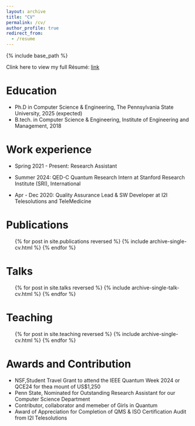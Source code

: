 ```yaml
---
layout: archive
title: "CV"
permalink: /cv/
author_profile: true
redirect_from:
  - /resume
---
```


{% include base_path %}

Clink here to view my full Résumé: [link](https://drive.google.com/file/d/13y4a9XNY7AvyEoE_g4pUlBzcGQMD_Fwo/view?usp=drive_link)

Education
======
* Ph.D in Computer Science & Engineering, The Pennsylvania State University, 2025 (expected)
* B.tech. in Computer Science & Engineering, Institute of Engineering and Management, 2018

Work experience
======
* Spring 2021 - Present: Research Assistant

* Summer 2024: QED-C Quantum Research Intern at Stanford Research Institute (SRI), International

* Apr - Dec 2020: Quality Assurance Lead & SW Developer at I2I Telesolutions and TeleMedicine
  
  
Publications
======
  <ul>{% for post in site.publications reversed %}
    {% include archive-single-cv.html %}
  {% endfor %}</ul>
  
Talks
======
  <ul>{% for post in site.talks reversed %}
    {% include archive-single-talk-cv.html  %}
  {% endfor %}</ul>
  
Teaching
======
  <ul>{% for post in site.teaching reversed %}
    {% include archive-single-cv.html %}
  {% endfor %}</ul>
  
Awards and Contribution
======
* NSF,Student Travel Grant to attend the IEEE Quantum Week 2024 or QCE24 for thea mount of US$1,250
* Penn State, Nominated for Outstanding Research Assistant for our Computer Science Department
* Contributor, collaborator and memeber of Girls in Quantum
* Award of Appreciation for Completion of QMS & ISO Certification Audit from I2I Telesolutions
